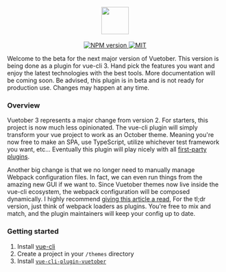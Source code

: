 <p align="center">
    <img height="64px" src="http://i.imgur.com/Ia3H0Ae.png" /><br />
    <br />
    <a href="https://www.npmjs.com/package/vue-cli-plugin-vuetober">
        <img src="https://img.shields.io/npm/v/vue-cli-plugin-vuetober.svg" alt="NPM version" />
    </a>
    <a href="https://github.com/scottbedard/oc-vuetober-theme/blob/master/LICENSE">
        <img src="https://img.shields.io/badge/license-MIT-blue.svg" alt="MIT" />
    </a>
</p>

Welcome to the beta for the next major version of Vuetober. This version is being done as a plugin for vue-cli 3. Hand pick the features you want and enjoy the latest technologies with the best tools. More documentation will be coming soon. Be advised, this plugin is in beta and is not ready for production use. Changes may happen at any time.

### Overview

Vuetober 3 represents a major change from version 2. For starters, this project is now much less opinionated. The vue-cli plugin will simply transform your vue project to work as an October theme. Meaning you're now free to make an SPA, use TypeScript, utilize whichever test framework you want, etc... Eventually this plugin will play nicely with all [first-party plugins](https://github.com/vuejs/vue-cli/tree/dev/packages/%40vue).

Another big change is that we no longer need to manually manage Webpack configuration files. In fact, we can even run things from the amazing new GUI if we want to. Since Vuetober themes now live inside the vue-cli ecosystem, the webpack configuration will be composed dynamically. I highly recommend [giving this article a read](https://medium.com/the-vue-point/vue-cli-3-0-is-here-c42bebe28fbb), For the tl;dr version, just think of webpack loaders as plugins. You're free to mix and match, and the plugin maintainers will keep your config up to date.

### Getting started

1. Install [vue-cli](https://cli.vuejs.org/guide/installation.html)
2. Create a project in your `/themes` directory
3. Install [`vue-cli-plugin-vuetober`](https://www.npmjs.com/package/vue-cli-plugin-vuetober)
